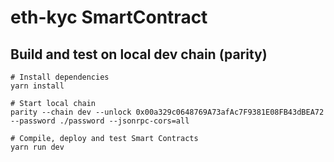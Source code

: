 # eth-kyc SmartContract

## Build and test on local dev chain (parity)

```
# Install dependencies
yarn install

# Start local chain
parity --chain dev --unlock 0x00a329c0648769A73afAc7F9381E08FB43dBEA72 --password ./password --jsonrpc-cors=all

# Compile, deploy and test Smart Contracts
yarn run dev
```
